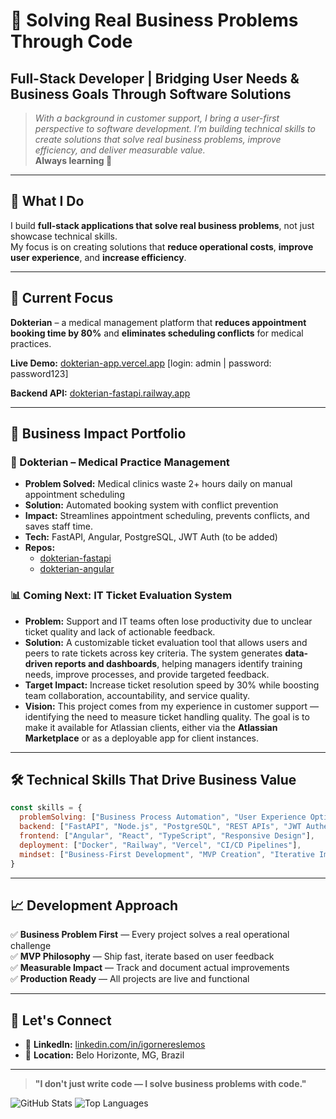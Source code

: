 # 👋 Solving Real Business Problems Through Code

## Full-Stack Developer | Bridging User Needs & Business Goals Through Software Solutions

> _With a background in customer support, I bring a user-first perspective to software development. I’m building technical skills to create solutions that solve real business problems, improve efficiency, and deliver measurable value._  
> **Always learning 🚀**

---

## 🎯 What I Do
I build **full-stack applications that solve real business problems**, not just showcase technical skills.  
My focus is on creating solutions that **reduce operational costs**, **improve user experience**, and **increase efficiency**.

---

## 🏥 Current Focus
**Dokterian** – a medical management platform that **reduces appointment booking time by 80%** and **eliminates scheduling conflicts** for medical practices.  

**Live Demo:** [dokterian-app.vercel.app](https://dokterian-angular-deployed-57hs0xst4-igornlemos-projects.vercel.app/dashboard) 
[login: admin | password: password123]

**Backend API:** [dokterian-fastapi.railway.app](dokterian-fastapi-production.up.railway.app)

---

## 💼 Business Impact Portfolio

### 🏥 Dokterian – Medical Practice Management
- **Problem Solved:** Medical clinics waste 2+ hours daily on manual appointment scheduling  
- **Solution:** Automated booking system with conflict prevention  
- **Impact:** Streamlines appointment scheduling, prevents conflicts, and saves staff time.
- **Tech:** FastAPI, Angular, PostgreSQL, JWT Auth (to be added)  
- **Repos:**    
  - [dokterian-fastapi](https://github.com/igornlemos/dokterian-fastapi)  
  - [dokterian-angular](https://github.com/igornlemos/dokterian-angular)

### 📊 Coming Next: IT Ticket Evaluation System
- **Problem:** Support and IT teams often lose productivity due to unclear ticket quality and lack of actionable feedback.
- **Solution:** A customizable ticket evaluation tool that allows users and peers to rate tickets across key criteria. The system generates **data-driven reports and dashboards**, helping managers identify training needs, improve processes, and provide targeted feedback.
- **Target Impact:** Increase ticket resolution speed by 30% while boosting team collaboration, accountability, and service quality.
- **Vision:** This project comes from my experience in customer support — identifying the need to measure ticket handling quality. The goal is to make it available for Atlassian clients, either via the **Atlassian Marketplace** or as a deployable app for client instances.


---

## 🛠️ Technical Skills That Drive Business Value

```javascript
const skills = {
  problemSolving: ["Business Process Automation", "User Experience Optimization"],
  backend: ["FastAPI", "Node.js", "PostgreSQL", "REST APIs", "JWT Authentication"],
  frontend: ["Angular", "React", "TypeScript", "Responsive Design"],
  deployment: ["Docker", "Railway", "Vercel", "CI/CD Pipelines"],
  mindset: ["Business-First Development", "MVP Creation", "Iterative Improvement"]
}
```

---

## 📈 Development Approach

✅ **Business Problem First** — Every project solves a real operational challenge  
✅ **MVP Philosophy** — Ship fast, iterate based on user feedback  
✅ **Measurable Impact** — Track and document actual improvements  
✅ **Production Ready** — All projects are live and functional  

---

## 🤝 Let's Connect

- 🔗 **LinkedIn:** [linkedin.com/in/igornereslemos](https://linkedin.com/in/igornereslemos)
- 📍 **Location:** Belo Horizonte, MG, Brazil

---

> **"I don't just write code — I solve business problems with code."**

![GitHub Stats](https://github-readme-stats.vercel.app/api?username=igornlemos&show_icons=true&theme=radical)
![Top Languages](https://github-readme-stats.vercel.app/api/top-langs/?username=igornlemos&layout=compact&theme=radical)
